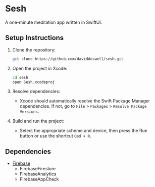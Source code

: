 # Sesh

A one-minute meditation app written in SwiftUI.

## Setup Instructions

1. Clone the repository:
    ```sh
    git clone https://github.com/daviddoswell/sesh.git
    ```

2. Open the project in Xcode:
    ```sh
    cd sesh
    open Sesh.xcodeproj
    ```

3. Resolve dependencies:
    - Xcode should automatically resolve the Swift Package Manager dependencies. If not, go to `File` > `Packages` > `Resolve Package Versions`.

4. Build and run the project:
    - Select the appropriate scheme and device, then press the Run button or use the shortcut `Cmd + R`.

## Dependencies

- [Firebase](https://github.com/firebase/firebase-ios-sdk)
    - FirebaseFirestore
    - FirebaseAnalytics
    - FirebaseAppCheck
